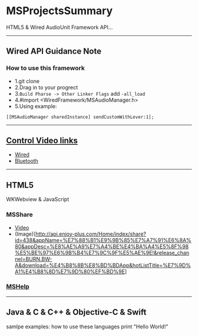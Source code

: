 # MSProjectsSummary
HTML5 &amp; Wired AudioUnit Framework API...

---
## Wired API Guidance Note
### How to use this framework
- 1.git clone  
- 2.Drag in to your progrect  
- 3.`Build Pharse -> Other Linker Flags` add `-all_load`  
- 4.#import <WiredFramework/MSAudioManager.h>  
- 5.Using example:
```ObjC
[[MSAudioManager sharedInstance] sendCustomWithLever:1];
```
  
---
## [Control Video links](http://i.youku.com/i/UNTI0MzMwMDQ4?spm=a2h0j.8191423.subscription_wrap.DD~A.s9qhh2)
- [Wired](http://v.youku.com/v_show/id_XMTg4NzY5MTM3Mg==.html?spm=a2hzp.8244740.userfeed.5!2~5~5~5!3~5~A.MWf5qD)
- [Bluetooth](http://v.youku.com/v_show/id_XMTYxMDE4MTg4NA==.html?spm=a2hzp.8244740.userfeed.5!8~5~5~5!3~5~A.MWf5qD)

---
## HTML5
WKWebview & JavaScript
### MSShare
- [Video](http://api.enjoy-plus.com/Home/index/share?id=438&appName=%E7%88%B1%E9%9B%85%E7%A7%91%E6%8A%80&appDesc=%E8%AE%A9%E7%A4%BE%E4%BA%A4%E5%8F%98%E5%BE%97%E6%9B%B4%E7%9C%9F%E5%AE%9E!&release_channel=BURN.BW-A&download=%E4%B8%8B%E8%BD%BDApp&hotListTitle=%E7%9D%A1%E4%B8%8D%E7%9D%80%EF%BD%9E)
- (Image)[http://api.enjoy-plus.com/Home/index/share?id=438&appName=%E7%88%B1%E9%9B%85%E7%A7%91%E6%8A%80&appDesc=%E8%AE%A9%E7%A4%BE%E4%BA%A4%E5%8F%98%E5%BE%97%E6%9B%B4%E7%9C%9F%E5%AE%9E!&release_channel=BURN.BW-A&download=%E4%B8%8B%E8%BD%BDApp&hotListTitle=%E7%9D%A1%E4%B8%8D%E7%9D%80%EF%BD%9E]
### [MSHelp](http://203.88.167.184/help/index.html)


---
## Java & C & C++ & Objective-C & Swift
samlpe examples: how to use these languages print "Hello World!"
